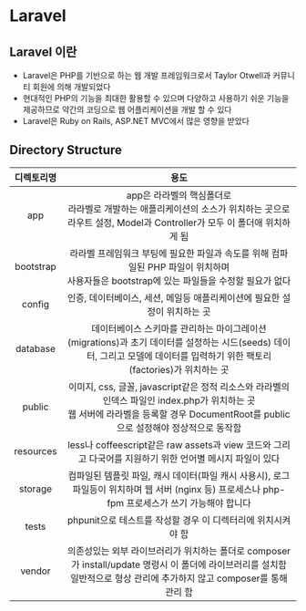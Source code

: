 # Laravel

## Laravel 이란
- Laravel은 PHP를 기반으로 하는 웹 개발 프레임워크로서 Taylor Otwell과 커뮤니티 회원에 의해 개발되었다
- 현대적인 PHP의 기능을 최대한 활용할 수 있으며 다양하고 사용하기 쉬운 기능을 제공하므로 약간의 코딩으로 웹 어플리케이션을 개발 할 수 있다
- Laravel은 Ruby on Rails, ASP.NET MVC에서 많은 영향을 받았다

## Directory Structure
|   디렉토리명   |                                                              용도                                                               |
|:---------:|:-----------------------------------------------------------------------------------------------------------------------------:|
|    app    |                app은 라라벨의 핵심폴더로 <br/>라라벨로 개발하는 애플리케이션의 소스가 위치하는 곳으로 라우트 설정, Model과 Controller가 모두 이 폴더애 위치하게 됨                 |
| bootstrap |                    라라벨 프레임워크 부팅에 필요한 파일과 속도를 위해 컴파일된 PHP 파일이 위치하며 <br/>사용자들은 bootstrap에 있는 파일들을 수정할 필요가 없다                    |
|  config   |                                          인증, 데이터베이스, 세션, 메일등 애플리케이션에 필요한 설정이 위치하는 곳                                           |
| database  |         데이터베이스 스키마를 관리하는 마이그레이션(migrations)과 초기 데이터를 설정하는 시드(seeds) 데이터, 그리고 모델에 데이터를 입력하기 위한 팩토리(factories)가 위치하는 곳          |
|  public   | 이미지, css, 글꼴, javascript같은 정적 리소스와 라라벨의 인덱스 파일인 index.php가 위치하는 곳<br/>웹 서버에 라라벨을 등록할 경우 DocumentRoot를 public으로 설정해야 정상적으로 동작함 |
| resources |                           less나 coffeescript같은 raw assets과 view 코드와 그리고 다국어를 지원하기 위한 언어별 메시지 파일이 있다                           |
|  storage  |                  컴파일된 템플릿 파일, 캐시 데이터(파일 캐시 사용시), 로그 파일등이 위치하며 웹 서버 (nginx 등) 프로세스나 php-fpm 프로세스가 쓰기 가능해야 합니다                  |
|   tests   |                                             phpunit으로 테스트를 작성할 경우 이 디렉터리에 위치시켜야 함                                             |
|  vendor   |       의존성있는 외부 라이브러리가 위치하는 폴더로 composer가 install/update 명령시 이 폴더에 라이브러리를 설치함<br/>일반적으로 형상 관리에 추가하지 않고 composer를 통해 관리 함       |


